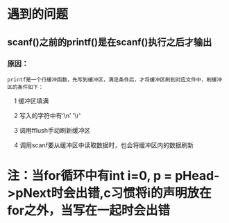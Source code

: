 # 遇到的问题
## scanf()之前的printf()是在scanf()执行之后才输出
### 原因：
    printf是一个行缓冲函数，先写到缓冲区，满足条件后，才将缓冲区刷到对应文件中，刷缓冲区的条件如下：

    1 缓冲区填满

    2 写入的字符中有‘\n’ '\r'

    3 调用fflush手动刷新缓冲区

    4 调用scanf要从缓冲区中读取数据时，也会将缓冲区内的数据刷新

# 注：当for循环中有int i=0, p = pHead->pNext时会出错,c习惯将i的声明放在for之外，当写在一起时会出错
